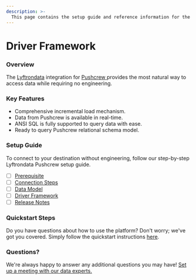 ```yaml
---
description: >-
  This page contains the setup guide and reference information for the Pushcrew source connector.
---
```


# Driver Framework

### Overview

The [Lyftrondata](https://www.lyftrondata.com/) integration for [Pushcrew](https://www.lyftrondata.com/integration/pushcrew/)[ ](https://www.lyftrondata.com/integration/pushcrew/)provides the most natural way to access data while requiring no engineering.

### Key Features

* Comprehensive incremental load mechanism.
* Data from Pushcrew is available in real-time.&#x20;
* ANSI SQL is fully supported to query data with ease.
* Ready to query Pushcrew relational schema model.

### Setup Guide

To connect to your destination without engineering, follow our step-by-step Lyftrondata Pushcrew setup guide.

* [ ] [Prerequisite](../../marketing-analytics/pushcrew/prerequisite.md)
* [ ] [Connection Steps](../../marketing-analytics/pushcrew/connection-steps.md)
* [ ] [Data Model](../../marketing-analytics/pushcrew/data-model/)
* [ ] [Driver Framework](../../marketing-analytics/pushcrew/driver-framework/)
* [ ] [Release Notes](../../marketing-analytics/pushcrew/release-notes.md)

### Quickstart Steps

Do you have questions about how to use the platform? Don't worry; we've got you covered. Simply follow the quickstart instructions [here](../../../quickstart-steps.md).

### Questions? <a href="#questions" id="questions"></a>

We're always happy to answer any additional questions you may have! [Set up a meeting with our data experts.](https://www.lyftrondata.com/book-a-meeting/)


